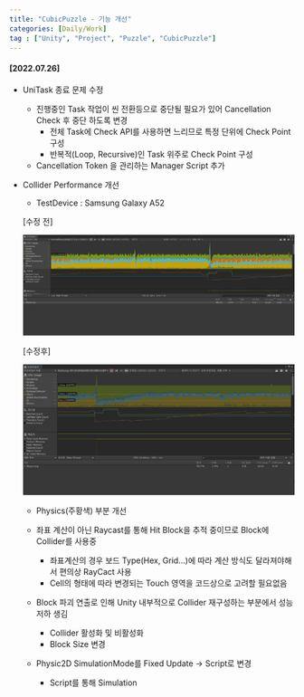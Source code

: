 ```yaml
---
title: "CubicPuzzle - 기능 개선"
categories: [Daily/Work]
tag : ["Unity", "Project", "Puzzle", "CubicPuzzle"]
---
```




#### [2022.07.26]

- UniTask 종료 문제 수정

  - 진행중인 Task 작업이 씬 전환등으로 중단될 필요가 있어 Cancellation Check 후 중단 하도록 변경
    - 전체 Task에 Check API를 사용하면 느리므로 특정 단위에 Check Point 구성
    - 반복적(Loop, Recursive)인 Task 위주로 Check Point 구성
  - Cancellation Token 을 관리하는 Manager Script 추가

- Collider Performance 개선

  - TestDevice : Samsung Galaxy A52

  [수정 전]

  ![image-20220708225911538](https://raw.githubusercontent.com/hns17/ImageContainer/main/img/image-20220708225911538.png)

  [수정후]

  ![image-20220816115813494](https://raw.githubusercontent.com/hns17/ImageContainer/main/img/image-20220816115813494.png)

  - Physics(주황색) 부분 개선

  - 좌표 계산이 아닌 Raycast를 통해 Hit Block을 추적 중이므로 Block에 Collider를 사용중

    - 좌표계산의 경우 보드 Type(Hex, Grid...)에 따라 계산 방식도 달라져야해서 편의상 RayCact 사용
    - Cell의 형태에 따라 변경되는 Touch 영역을 코드상으로 고려할 필요없음

  - Block 파괴 연출로 인해 Unity 내부적으로 Collider 재구성하는 부분에서 성능 저하 생김

    - Collider 활성화 및 비활성화
    - Block Size 변경

  - Physic2D SimulationMode를 Fixed Update -> Script로 변경

    - Script를 통해 Simulation

      
